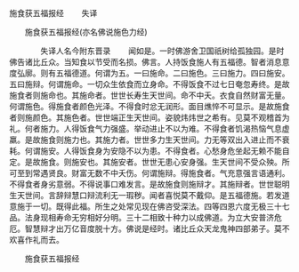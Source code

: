  施食获五福报经
　　失译




　　施食获五福报经(亦名佛说施色力经)

　　　　失译人名今附东晋录
　　闻如是。一时佛游舍卫国祇树给孤独园。是时佛告诸比丘众。当知食以节受而名损。佛言。人持饭食施人有五福德。智者消息意度弘廓。则有五福德道。何谓为五。一曰施命。二曰施色。三曰施力。四曰施安。五曰施辩。何谓施命。一切众生依食而立身命。不得饭食不过七日奄忽寿终。是故施食者则施命也。其施命者。世世长寿生天世间。命不中夭。衣食自然财富无量。何谓施色。得施食者颜色光泽。不得食时忿无润形。面目燋悴不可显示。是故施食者则施颜色。其施色者。世世端正生天世间。姿貌炜炜世之希有。见莫不观稽首为礼。何者施力。人得饭食气力强盛。举动进止不以为难。不得食者饥渴热恼气息虚羸。是故施食则施力也。其施力者。世世多力生天世间。力无等双出入进止而不衰耗。何谓施安。人得饭食身为安隐不以为患。不得食者。心愁身危坐起无赖不能自定。是故施食。则施安也。其施安者。世世无患心安身强。生天世间不受众殃。所可至到常遇贤良。财富无数不中夭伤。何谓施辩。得施食者。气充意强言语通利。不得食者身劣意弱。不得说事口难发言。是故施食则施辩才。其施辩者。世世聪明生天世间。言辞辩慧口辩流利无一瑕秽。闻者喜悦莫不戴仰。是五福德施。若发道意施于一切。既得此福。所生之处常见现在佛咨受深法。四等四恩六度无极三十七品。法身现相寿命无穷相好分明。三十二相致十种力以成佛道。为立大安普济危厄。智慧辩才出万亿音度脱十方。佛说是经时。诸比丘众天龙鬼神四部弟子。莫不欢喜作礼而去。

　　施食获五福报经


